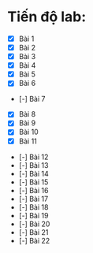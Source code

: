 # Tiến độ lab:
- [x] Bài 1
- [x] Bài 2
- [x] Bài 3
- [x] Bài 4
- [x] Bài 5
- [x] Bài 6
- [-] Bài 7
- [x] Bài 8
- [x] Bài 9
- [x] Bài 10
- [x] Bài 11
- [-] Bài 12
- [-] Bài 13
- [-] Bài 14
- [-] Bài 15
- [-] Bài 16
- [-] Bài 17
- [-] Bài 18
- [-] Bài 19
- [-] Bài 20
- [-] Bài 21
- [-] Bài 22

